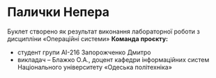 # Палички Непера
Буклет створено як результат виконання лабораторної роботи з дисципліни
«Операційні системи»
**Команда проєкту:**
+ студент групи АІ-216 Запорожченко Дмитро
+ викладач – Блажко О.А., доцент кафедри інформаційних систем Національного університету «Одеська політехніка» 
